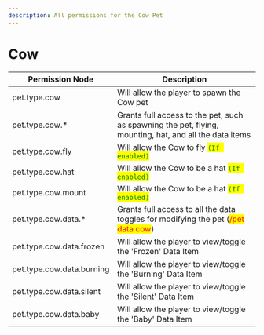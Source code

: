 ```yaml
---
description: All permissions for the Cow Pet
---
```



# Cow
| Permission Node | Description |
| - | - |
| pet.type.cow | Will allow the player to spawn the Cow pet |
| pet.type.cow.* | Grants full access to the pet, such as spawning the pet, flying, mounting, hat, and all the data items |
| pet.type.cow.fly | Will allow the Cow to fly <mark style="color:green;">`(If enabled)`</mark> |
| pet.type.cow.hat | Will allow the Cow to be a hat <mark style="color:green;">`(If enabled)`</mark> |
| pet.type.cow.mount | Will allow the Cow to be a hat <mark style="color:green;">`(If enabled)`</mark> |
| pet.type.cow.data.* | Grants full access to all the data toggles for modifying the pet (<mark style="color:red;">/pet data cow</mark>) |
| pet.type.cow.data.frozen | Will allow the player to view/toggle the 'Frozen' Data Item |
| pet.type.cow.data.burning | Will allow the player to view/toggle the 'Burning' Data Item |
| pet.type.cow.data.silent | Will allow the player to view/toggle the 'Silent' Data Item |
| pet.type.cow.data.baby | Will allow the player to view/toggle the 'Baby' Data Item |

